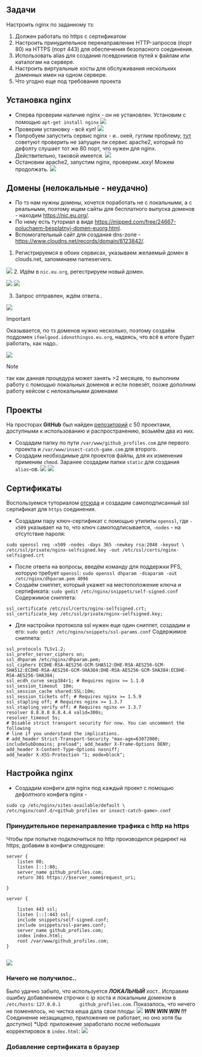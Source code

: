 ## Задачи
Настроить nginx по заданному тз:
1. Должен работать по https c сертификатом
2. Настроить принудительное перенаправление HTTP-запросов (порт 80) на HTTPS (порт 443) для обеспечения безопасного соединения.
3. Использовать alias для создания псевдонимов путей к файлам или каталогам на сервере.
4. Настроить виртуальные хосты для обслуживания нескольких доменных имен на одном сервере.
5. Что угодно еще под требования проекта
## Установка nginx
- Сперва проверим наличие nginx - он не установлен. Установим с помощью `apt-get install nginx` 
![](img/Pasted%20image%2020240916215251.png)
- Проверим установку - всё кул! 
![](img/Pasted%20image%2020240916215641.png)
- Попробуем запустить сервис nginx - и.. окей, гуглим проблему, [тут](https://stackoverflow.com/questions/51525710/nginx-failed-to-start-a-high-performance-web-server-and-a-reverse-proxy-server) советуют проверить не запущен ли сервис apache2, который по дефолту слушает тот же 80 порт, что нужен для nginx. Действительно, таковой имеется. 
![](img/Pasted%20image%2020240916220431.png)
- Остановим apache2, запустим nginx, проверим..юху! Можем продолжать.
![](img/Pasted%20image%2020240916220952.png)
## Домены (нелокальные - неудачно)
- По тз нам нужны домены, хочется поработать не с локальными, а с реальными, поэтому ищем сайты для бесплатного выпуска доменов - находим https://nic.eu.org/. 
- По нему есть туториал в виде https://mipped.com/free/24667-poluchaem-besplatnyj-domen-euorg.html. 
- Вспомогательный сайт для создания dns-zone - https://www.cloudns.net/records/domain/8123842/.

1. Регистрируемся в обоих сервисах, указываем желаемый домен в clouds.net, запоминаем nameservers.

![](img/Pasted%20image%2020240919014258.png)
2. Идём в `nic.eu.org`, регестрируем новый домен.

![](img/Pasted%20image%2020240919014408.png)
![](img/Pasted%20image%2020240919014341.png)

3. Запрос отправлен, ждём ответа..

![](img/Pasted%20image%2020240919014239.png)

>[!IMPORTANT]
> Оказывается, по тз доменов нужно несколько, поэтому создаём поддомен `ifeelgood.idonothingso.eu.org`, надеясь, что всё в итоге будет работать, как надо..


![](img/Pasted%20image%2020240919015902.png)
> [!NOTE]
> так как данная процедура может занять >2 месяцев, то выполним работу с помощью локальных доменов и если повезёт, позже дополним работу кейсом с нелокальными доменами

## Проекты
На просторах **GitHub** был найден [репозиторий](https://github.com/bradtraversy/50projects50days) с 50 проектами, доступными к использованию и распространению, возьмём два из них.
- Создадим папку по пути `/var/www/github_profiles.com` для первого проекта и `/var/www/insect-catch-game.com` для второго.
- Создадим необходимые для проектов файлы, для их изменения применим `chmod`. Заранее создадим папки `static` для создания `alias`-ов.
![](img/Screenshot%20from%202024-09-21%2020-00-43.png)
![](img/Pasted%20image%2020240921201654.png)
## Сертификаты
Воспользуемся туториалом [отсюда](https://www.8host.com/blog/sozdanie-samopodpisannogo-ssl-sertifikata-dlya-nginx-v-ubuntu-18-04/) и создадим самоподписанный ssl сертификат для `https` соединения.
- Создадим пару ключ-сертификат с помощью утилиты `openssl`, где `-x509` указывает на то, что ключ самоподписывается, `-nodes` - на отсутствие пароля:
```
sudo openssl req -x509 -nodes -days 365 -newkey rsa:2048 -keyout \
/etc/ssl/private/nginx-selfsigned.key -out /etc/ssl/certs/nginx-selfsigned.crt
```
- После ответа на вопросы, введём команду для поддержки PFS, которую требует `openssl`: `sudo openssl dhparam -dsaparam -out /etc/nginx/dhparam.pem 4096`
- Создаём сниппет, который укажет на местоположение ключа и сертификата: `sudo gedit /etc/nginx/snippets/self-signed.conf`
Содержимое сниппета:
```
ssl_certificate /etc/ssl/certs/nginx-selfsigned.crt;
ssl_certificate_key /etc/ssl/private/nginx-selfsigned.key;
```
- Для настройки протокола ssl нужен еще один сниппет, создадим и его: `sudo gedit /etc/nginx/snippets/ssl-params.conf`
Содержимое сниппета:
```
ssl_protocols TLSv1.2;   
ssl_prefer_server_ciphers on;   
ssl_dhparam /etc/nginx/dhparam.pem;   
ssl_ciphers ECDHE-RSA-AES256-GCM-SHA512:DHE-RSA-AES256-GCM-SHA512:ECDHE-RSA-AES256-GCM-SHA384:DHE-RSA-AES256-GCM-SHA384:ECDHE-RSA-AES256-SHA384;   
ssl_ecdh_curve secp384r1; # Requires nginx >= 1.1.0   
ssl_session_timeout  10m;   
ssl_session_cache shared:SSL:10m;   
ssl_session_tickets off; # Requires nginx >= 1.5.9   
ssl_stapling off; # Requires nginx >= 1.3.7   
ssl_stapling_verify off; # Requires nginx => 1.3.7   
resolver 8.8.8.8 8.8.4.4 valid=300s;   
resolver_timeout 5s;   
# Disable strict transport security for now. You can uncomment the following   
# line if you understand the implications.   
# add_header Strict-Transport-Security "max-age=63072000; includeSubDomains; preload"; add_header X-Frame-Options DENY;   
add_header X-Content-Type-Options nosniff;   
add_header X-XSS-Protection "1; mode=block";
```
## Настройка nginx
- Создадим конфиги для nginx под каждый проект с помощью дефолтного конфига nginx -
```
sudo cp /etc/nginx/sites-available/default \
/etc/nginx/conf.d/<github_profiles or insect-catch-game>.conf
```
### Принудительное перенаправление трафика с http на https
Чтобы при попытке подключиться по http производился редирект на https, добавим в конфиги следующее:
```
server {
	listen 80;
	listen [::]:80;
	server_name github_profiles.com;
	return 301 https://$server_name$request_uri;

}

server {

    listen 443 ssl;
	listen [::]:443 ssl;
	include snippets/self-signed.conf;
	include snippets/ssl-params.conf;
    server_name github_profiles.com;
    index index.html;
    root /var/www/github_profiles.com;
}


```

![](img/Pasted%20image%2020240922002449.png)
### Ничего не получилос..
Было удачно забыто, что используется ***ЛОКАЛЬНЫЙ*** хост..
Исправим ошибку добавлением строчки с ip хоста и локальным доменом в `/etc/hosts`: `127.0.0.1       github_profiles.com`.
Показалось, что ничего не поменялось, но чистка кеша дала свои плоды:
![](img/Pasted%20image%2020240922004944.png)
***WIN WIN WIN !!!***
Соединение незащищено, приложение не работает, но оно хотя бы доступно)
*Upd: приложение заработало после небольших корректировок в `index.html`:
![](img/Pasted%20image%2020240922024705.png)
### Добавление сертификата в браузер